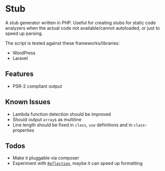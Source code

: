 # Stub

A stub generator written in PHP. Useful for creating stubs for static code analyzers when the actual code not available/cannot autoloaded, or just to speed up parsing.

The script is tested against these frameworks/libraries:

* WordPress
* Laravel

## Features

* PSR-2 compliant output

## Known Issues

* Lambda function detection should be improved
* Should output `array`s as multiline
* Line length should be fixed in `class`, `use` definitions and in `class`-properties

## Todos

* Make it pluggable via composer
* Experiment with [`Reflection`](http://php.net/manual/en/book.reflection.php), maybe it can speed up formatting
